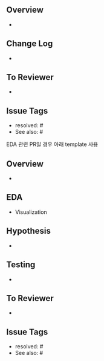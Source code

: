 ## Overview
-

## Change Log
-

## To Reviewer
-

## Issue Tags
- resolved: # 
- See also: #



EDA 관련 PR일 경우 아래 template 사용
## Overview
- 

## EDA
- Visualization

## Hypothesis
- 

## Testing
- 

## To Reviewer
- 

## Issue Tags
- resolved: # 
- See also: #
